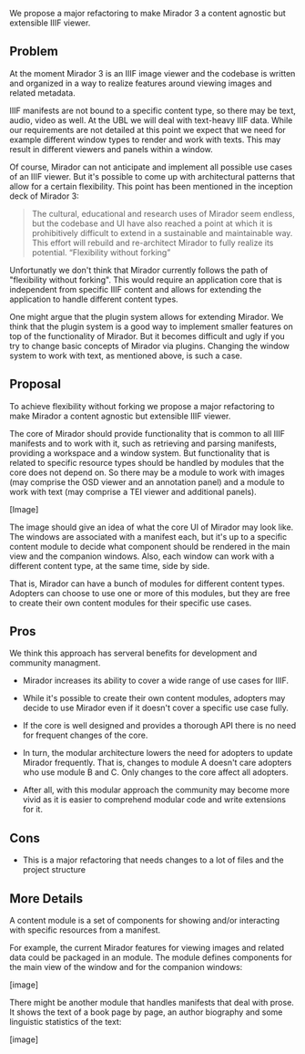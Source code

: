 
We propose a major refactoring to make Mirador 3 a content agnostic but extensible IIIF viewer.

## Problem

At the moment Mirador 3 is an IIIF image viewer and the codebase is written and organized in a way to realize features around viewing images and related metadata.

IIIF manifests are not bound to a specific content type, so there may be text, audio, video as well. At the UBL we will deal with text-heavy IIIF data. While our requirements are not detailed at this point we expect that we need for example different window types to render and work with texts. This may result in different viewers and panels within a window.

Of course, Mirador can not anticipate and implement all possible use cases of an IIIF viewer. But it's possible to come up with architectural patterns that allow for a certain flexibility. This point has been mentioned in the inception deck of Mirador 3:

> The cultural, educational and research uses of Mirador seem endless, but the codebase and UI have also reached a point at which it is prohibitively difficult to extend in a sustainable and maintainable way. This effort will rebuild and re-architect Mirador to fully realize its potential. “Flexibility without forking”

Unfortunatly we don't think that Mirador currently follows the path of "flexibility without forking". This would require an application core that is independent from specific IIIF content and allows for extending the application to handle different content types.

One might argue that the plugin system allows for extending Mirador. We think that the plugin system is a good way to implement smaller features on top of the functionality of Mirador. But it becomes difficult and ugly if you try to change basic concepts of Mirador via plugins. Changing the window system to work with text, as mentioned above, is such a case.

## Proposal

To achieve flexibility without forking we propose a major refactoring to make Mirador a content agnostic but extensible IIIF viewer.

The core of Mirador should provide functionality that is common to all IIIF manifests and to work with it, such as retrieving and parsing manifests, providing a workspace and a window system. But functionality that is related to specific resource types should be handled by modules that the core does not depend on. So there may be a module to work with images (may comprise the OSD viewer and an annotation panel) and a module to work with text (may comprise a TEI viewer and additional panels).

[Image]

The image should give an idea of what the core UI of Mirador may look like. The windows are associated with a manifest each, but it's up to a specific content module to decide what component should be rendered in the main view and the companion windows. Also, each window can work with a different content type, at the same time, side by side.

That is, Mirador can have a bunch of modules for different content types. Adopters can choose to use one or more of this modules, but they are free to create their own content modules for their specific use cases.

## Pros

We think this approach has serveral benefits for development and community managment.

* Mirador increases its ability to cover a wide range of use cases for IIIF.

* While it's possible to create their own content modules, adopters may decide to use Mirador even if it doesn't cover a specific use case fully.

* If the core is well designed and provides a thorough API there is no need for frequent changes of the core.

* In turn, the modular architecture lowers the need for adopters to update Mirador frequently. That is, changes to module A doesn't care adopters who use module B and C. Only changes to the core affect all adopters.

* After all, with this modular approach the community may become more vivid as it is easier to comprehend modular code and write extensions for it.

## Cons

* This is a major refactoring that needs changes to a lot of files and the project structure

## More Details

A content module is a set of components for showing and/or interacting with specific resources from a manifest.

For example, the current Mirador features for viewing images and related data could be packaged in an module. The module defines components for the main view of the window  and for the companion windows:

[image]

There might be another module that handles manifests that deal with prose. It shows the text of a book page by page, an author biography and some linguistic statistics of the text:

[image]
